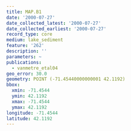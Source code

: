 ```yaml
---
title: MAP.B1
date: '2000-07-27'
date_collected_latest: '2000-07-27'
date_collected_earliest: '2000-07-27'
record_type: core
medium: lake_sediment
feature: '262'
description: ''
parameters: ~
publications:
  - vanmetre_etal04
geo_error: 30.0
geometry: POINT (-71.45440000000001 42.1192)
bbox:
  xmin: -71.4544
  ymin: 42.1192
  xmax: -71.4544
  ymax: 42.1192
longitude: -71.4544
latitude: 42.1192
---
```

